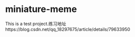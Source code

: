 # miniature-meme
This is a test project.练习地址https://blog.csdn.net/qq_18297675/article/details/79633950
